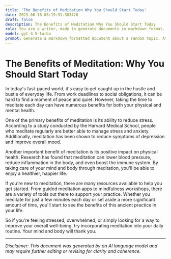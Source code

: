 ```yaml
---
title: 'The Benefits of Meditation Why You Should Start Today'
date: 2023-06-16 08:19:31.383420
draft: false
description: The Benefits of Meditation Why You Should Start Today
role: You are a writer, made to generate documents in markdown format. It is very important that all of the documents you generate are in valid markdown format.
model: gpt-3.5-turbo
prompt: Generate a markdown formatted document about a random topic. At the bottom, include a disclaimer explaining that the document was generated by you. The first line of the document should be the title. Make sure that the entire document is in proper markdown format, using a mix of various tags to make the document visually appealing.
---
```


# The Benefits of Meditation: Why You Should Start Today

In today's fast-paced world, it's easy to get caught up in the hustle and bustle of everyday life. From work deadlines to social obligations, it can be hard to find a moment of peace and quiet. However, taking the time to meditate each day can have numerous benefits for both your physical and mental health.

One of the primary benefits of meditation is its ability to reduce stress. According to a study conducted by the Harvard Medical School, people who meditate regularly are better able to manage stress and anxiety. Additionally, meditation has been shown to reduce symptoms of depression and improve overall mood.

Another important benefit of meditation is its positive impact on physical health. Research has found that meditation can lower blood pressure, reduce inflammation in the body, and even boost the immune system. By taking care of your mind and body through meditation, you'll be able to enjoy a healthier, happier life.

If you're new to meditation, there are many resources available to help you get started. From guided meditation apps to mindfulness workshops, there are a variety of tools out there to support your practice. Whether you meditate for just a few minutes each day or set aside a more significant amount of time, you'll start to see the benefits of this ancient practice in your life.

So if you're feeling stressed, overwhelmed, or simply looking for a way to improve your overall well-being, try incorporating meditation into your daily routine. Your mind and body will thank you.

---

*Disclaimer: This document was generated by an AI language model and may require further editing or revising for clarity and coherence.*